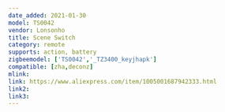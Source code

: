 ```yaml
---
date_added: 2021-01-30
model: TS0042
vendor: Lonsonho
title: Scene Switch
category: remote
supports: action, battery
zigbeemodel: ['TS0042','_TZ3400_keyjhapk']
compatible: [zha,deconz]
mlink: 
link: https://www.aliexpress.com/item/1005001687942333.html
link2: 
link3: 
---
```

